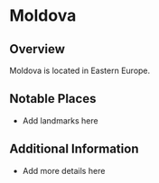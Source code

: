 # Moldova
## Overview
Moldova is located in Eastern Europe.

## Notable Places
- Add landmarks here

## Additional Information
- Add more details here
